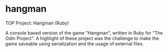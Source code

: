 # hangman
TOP Project: Hangman (Ruby)

A console based version of the game "Hangman", written in Ruby for "The Odin Project". A highlight of these project was the challenge to make the 
game saveable using serialization and the usage of external files.
